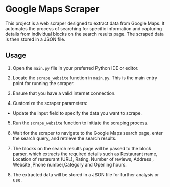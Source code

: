 # Google Maps Scraper

This project is a web scraper designed to extract data from Google Maps. It automates the process of searching for specific information and capturing details from individual blocks on the search results page. The scraped data is then stored in a JSON file.

## Usage

1. Open the `main.py` file in your preferred Python IDE or editor.

2. Locate the `scrape_website` function in `main.py`. This is the main entry point for running the scraper.

3. Ensure that you have a valid internet connection.

4. Customize the scraper parameters:
- Update the input field to specify the data you want to scrape.

5. Run the `scrape_website` function to initiate the scraping process.

6. Wait for the scraper to navigate to the Google Maps search page, enter the search query, and retrieve the search results.

7. The blocks on the search results page will be passed to the block parser, which extracts the required details such as Restaurant name, Location of restaurant (URL), Rating, Number of reviews, Address , Website ,Phone number,Category and Opening hours.

8. The extracted data will be stored in a JSON file for further analysis or use.
